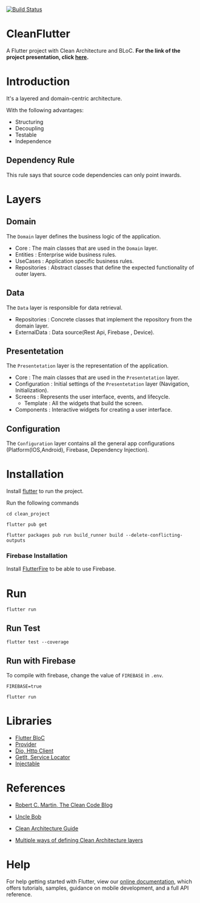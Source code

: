 [![Build Status](https://travis-ci.com/AntonyChinVal/flutter-clean-architecture.svg?branch=master)](https://travis-ci.com/AntonyChinVal/flutter-clean-architecture)

# CleanFlutter
A Flutter project with Clean Architecture and BLoC. **For the link of the project presentation, click [here](https://prezi.com/view/XNsm2gaEECR1xur67XOV/).**

# Introduction

It's a layered and domain-centric architecture.  

With the following advantages:

* Structuring
* Decoupling
* Testable
* Independence

## Dependency Rule

This rule says that source code dependencies can only point inwards.


# Layers

## Domain
The `Domain` layer defines the business logic of the application.
* Core :  The main classes that are used in the `Domain` layer.
* Entities : Enterprise wide business rules.
* UseCases : Application specific business rules.
* Repositories : Abstract classes that define the expected functionality of outer layers.

## Data
The `Data` layer is responsible for data retrieval.
* Repositories : Concrete classes that implement the repository from the domain layer.
* ExternalData : Data source(Rest Api, Firebase , Device).

## Presentetation
The `Presentetation` layer is the representation of the application.
* Core : The main classes that are used in the `Presentetation` layer.
* Configuration : Initial settings of the `Presentetation` layer (Navigation, Initialization).
* Screens : Represents the user interface, events, and lifecycle.
    * Template : All the widgets that build the screen.
* Components : Interactive widgets for creating a user interface.

## Configuration
The `Configuration` layer contains all the general app configurations (Platform(IOS,Android), Firebase, Dependency Injection).

# Installation

Install [flutter](https://flutter.dev/docs/get-started/install) to run the project.

Run the following commands

```flutter
cd clean_project

flutter pub get

flutter packages pub run build_runner build --delete-conflicting-outputs
```

### Firebase Installation
Install [FlutterFire](https://firebase.flutter.dev/) to be able to use Firebase.

# Run
```flutter
flutter run
```

## Run Test
```flutter
flutter test --coverage
```

## Run with Firebase
To compile with firebase, change the value of `FIREBASE` in `.env`.

```flutter
FIREBASE=true
```

```flutter
flutter run
```
# Libraries
* [Flutter BloC](https://pub.dev/packages/flutter_bloc)
* [Provider](https://pub.dev/packages/provider)
* [Dio, Http Client](https://pub.dev/packages/dio)
* [GetIt, Service Locator](https://pub.dev/packages/get_it)
* [Injectable](https://pub.dev/packages/injectable)

# References
* [Robert C. Martin, The Clean Code Blog](Bloghttps://blog.cleancoder.com/uncle-bob/2012/08/13/the-clean-architecture.html)
* [Uncle Bob](http://cleancoder.com/products)
* [Clean Architecture Guide](https://proandroiddev.com/clean-architecture-data-flow-dependency-rule-615ffdd79e29)

* [Multiple ways of defining Clean Architecture layers](https://proandroiddev.com/multiple-ways-of-defining-clean-architecture-layers-bbb70afa5d4a)
# Help
For help getting started with Flutter, view our
[online documentation](https://flutter.dev/docs), which offers tutorials,
samples, guidance on mobile development, and a full API reference.
